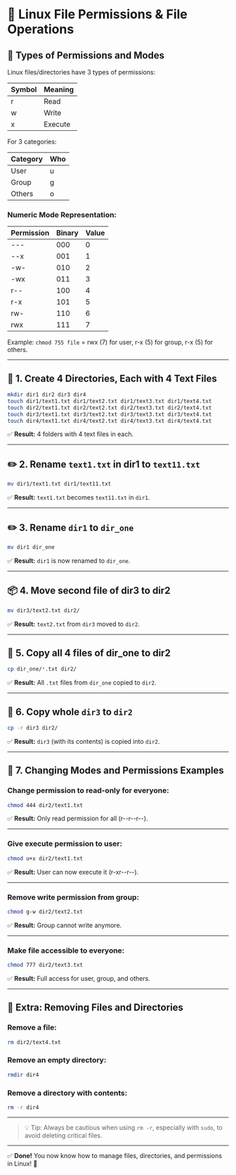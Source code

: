 # 🐧 Linux File Permissions & File Operations

## 🔐 Types of Permissions and Modes

Linux files/directories have 3 types of permissions:

| Symbol | Meaning |
|--------|---------|
| r      | Read    |
| w      | Write   |
| x      | Execute |

For 3 categories:

| Category | Who |
|----------|-----|
| User     | u   |
| Group    | g   |
| Others   | o   |

### Numeric Mode Representation:

| Permission | Binary | Value |
|------------|--------|-------|
| ---        | 000    | 0     |
| --x        | 001    | 1     |
| -w-        | 010    | 2     |
| -wx        | 011    | 3     |
| r--        | 100    | 4     |
| r-x        | 101    | 5     |
| rw-        | 110    | 6     |
| rwx        | 111    | 7     |

Example: `chmod 755 file` = rwx (7) for user, r-x (5) for group, r-x (5) for others.

---

## 📁 1. Create 4 Directories, Each with 4 Text Files

```bash
mkdir dir1 dir2 dir3 dir4
touch dir1/text1.txt dir1/text2.txt dir1/text3.txt dir1/text4.txt
touch dir2/text1.txt dir2/text2.txt dir2/text3.txt dir2/text4.txt
touch dir3/text1.txt dir3/text2.txt dir3/text3.txt dir3/text4.txt
touch dir4/text1.txt dir4/text2.txt dir4/text3.txt dir4/text4.txt
```

✅ **Result:** 4 folders with 4 text files in each.

---

## ✏️ 2. Rename `text1.txt` in dir1 to `text11.txt`

```bash
mv dir1/text1.txt dir1/text11.txt
```

✅ **Result:** `text1.txt` becomes `text11.txt` in `dir1`.

---

## ✏️ 3. Rename `dir1` to `dir_one`

```bash
mv dir1 dir_one
```

✅ **Result:** `dir1` is now renamed to `dir_one`.

---

## 📦 4. Move second file of dir3 to dir2

```bash
mv dir3/text2.txt dir2/
```

✅ **Result:** `text2.txt` from `dir3` moved to `dir2`.

---

## 📄 5. Copy all 4 files of dir_one to dir2

```bash
cp dir_one/*.txt dir2/
```

✅ **Result:** All `.txt` files from `dir_one` copied to `dir2`.

---

## 📁 6. Copy whole `dir3` to `dir2`

```bash
cp -r dir3 dir2/
```

✅ **Result:** `dir3` (with its contents) is copied into `dir2`.

---

## 🔄 7. Changing Modes and Permissions Examples

### Change permission to read-only for everyone:

```bash
chmod 444 dir2/text1.txt
```

✅ **Result:** Only read permission for all (r--r--r--).

---

### Give execute permission to user:

```bash
chmod u+x dir2/text1.txt
```

✅ **Result:** User can now execute it (r-xr--r--).

---

### Remove write permission from group:

```bash
chmod g-w dir2/text2.txt
```

✅ **Result:** Group cannot write anymore.

---

### Make file accessible to everyone:

```bash
chmod 777 dir2/text3.txt
```

✅ **Result:** Full access for user, group, and others.

---

## 🧹 Extra: Removing Files and Directories

### Remove a file:

```bash
rm dir2/text4.txt
```

### Remove an empty directory:

```bash
rmdir dir4
```

### Remove a directory with contents:

```bash
rm -r dir4
```

---

> 💡 Tip: Always be cautious when using `rm -r`, especially with `sudo`, to avoid deleting critical files.

---

✅ **Done!** You now know how to manage files, directories, and permissions in Linux! 🎉
